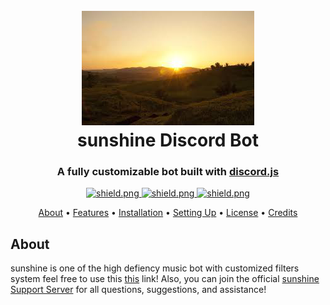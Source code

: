 <h1 align="center">
  <br>
  <a href="https://github.com/sapcraft-org/sunshine"><img src="./commands/images/sunshine.png"></a>
  <br>
  sunshine Discord Bot
  <br>
</h1>

<h3 align=center>A fully customizable bot built with <a href=https://github.com/discordjs/discord.js>discord.js</a></h3>


<div align=center>

  <a href="https://discord.gg/WcWT98sWvX">
    <img src="https://discordapp.com/api/guilds/709992782252474429/widget.png?style=shield" alt="shield.png">
  </a>

  <a href="https://github.com/discordjs">
    <img src="https://img.shields.io/badge/discord.js-v12.3.1-blue.svg?logo=npm" alt="shield.png">
  </a>

  <a href="https://github.com/sapcraft-org/QueenOlivia/develop/LICENSE">
    <img src="https://img.shields.io/badge/license-GNU%20GPL%20v3-green" alt="shield.png">
  </a>

</div>

<p align="center">
  <a href="#about">About</a>
  •
  <a href="#features">Features</a>
  •
  <a href="#installation">Installation</a>
  •
  <a href="#setting-up">Setting Up</a>
  •
  <a href="#license">License</a>
  •
  <a href="#credits">Credits</a>
</p>

## About

sunshine is one of the high defiency music bot with customized filters system feel free to use this [this](https://discord.com/api/oauth2/authorize?client_id=870480753379655731&permissions=174012747552&scope=bot) link! Also, you can join the official [sunshine Support Server](https://discord.gg/6dtx3z2fnN) for all questions, suggestions, and assistance!
